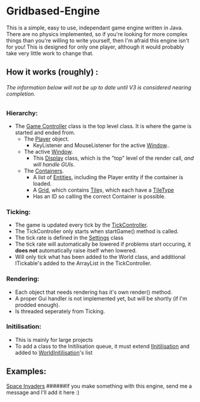 # Gridbased-Engine
This is a simple, easy to use, independant game engine written in Java.
There are no physics implemented, so if you're looking for more complex things than you're willing to write yourself, then I'm afraid this engine isn't for you!
This is designed for only one player, although it would probably take very little work to change that.

## How it works (roughly) :
###### _The information below will not be up to date until V3 is considered nearing completion._
### Hierarchy:
* The [Game Controller](../master/src/me/hii488/controllers/GameController.java) class is the top level class. It is where the game is started and ended from.
  * The [Player](../master/src/me/hii488/objects/entities/Player.java) object.
    * KeyListener and MouseListener for the active [Window](../master/src/me/hii488/gameWindow/Window.java)..
  * The active [Window](../master/src/me/hii488/gameWindow/Window.java).
    * This [Display](../master/src/me/hii488/gameWindow/Display.java) class, which is the "top" level of the render call, _and will handle GUIs_.
  * The [Containers](../master/src/me/hii488/gameWorld/baseTypes/GeneralWorldContainer.java).
    * A list of [Entities](../master/src/me/hii488/objects/entities/GeneralEntity), including the Player entity if the container is loaded.
    * A [Grid](../master/src/me/hii488/gameWorld/baseTypes/Grid.java), which contains [Tile](../master/src/me/hii488/gameWorld/baseTypes/Tile.java)s, which each have a [TileType](../master/src/me/hii488/objects/tileTypes/BaseTileType.java)
    * Has an ID so calling the correct Container is possible.

### Ticking:
- The game is updated every tick by the [TickController](../master/src/me/hii488/gameWorld/TickController.java).
- The TickController only starts when startGame() method is called.
- The tick rate is defined in the [Settings](../master/src/me/hii488/general/Settings.java) class
- The tick rate will automatically be lowered if problems start occuring, it **does not** automatically raise itself when lowered.
- Will only tick what has been added to the World class, and additional ITickable's added to the ArrayList in the TickController.

### Rendering:
- Each object that needs rendering has it's own render() method.
- A proper Gui handler is not implemented yet, but will be shortly (if I'm prodded enough).
- Is threaded seperately from Ticking.

### Initilisation:
- This is mainly for large projects
- To add a class to the Initilisation queue, it must extend [IInitilisation](../master/src/me/hii488/gameWorld/initilisation/IInitilisation.java) and added to [WorldInitilisation](../master/src/me/hii488/gameWorld/initilisation/WorldInitilisation.java)'s list

## Examples:
[Space Invaders](https://github.com/hii488/Space-Invaders)
######If you make something with this engine, send me a message and I'll add it here :)
